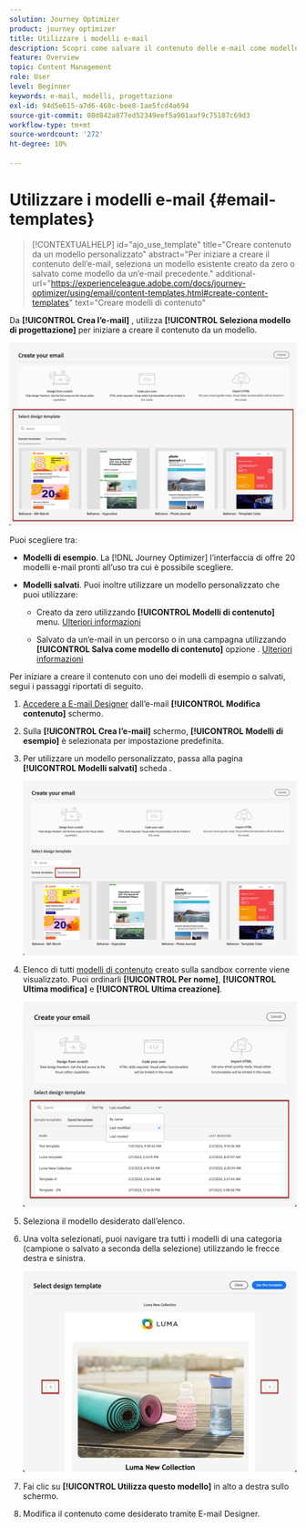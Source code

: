 ```yaml
---
solution: Journey Optimizer
product: journey optimizer
title: Utilizzare i modelli e-mail
description: Scopri come salvare il contenuto delle e-mail come modello e riutilizzarlo in Journey Optimizer
feature: Overview
topic: Content Management
role: User
level: Beginner
keywords: e-mail, modelli, progettazione
exl-id: 94d5e615-a7d6-468c-bee8-1ae5fcd4a694
source-git-commit: 08d842a877ed52349eef5a901aaf9c75187c69d3
workflow-type: tm+mt
source-wordcount: '272'
ht-degree: 10%

---
```


# Utilizzare i modelli e-mail {#email-templates}

>[!CONTEXTUALHELP]
>id="ajo_use_template"
>title="Creare contenuto da un modello personalizzato"
>abstract="Per iniziare a creare il contenuto dell’e-mail, seleziona un modello esistente creato da zero o salvato come modello da un’e-mail precedente."
>additional-url="https://experienceleague.adobe.com/docs/journey-optimizer/using/email/content-templates.html#create-content-templates" text="Creare modelli di contenuto"

Da **[!UICONTROL Crea l’e-mail]** , utilizza **[!UICONTROL Seleziona modello di progettazione]** per iniziare a creare il contenuto da un modello.

![](assets/email_designer-templates.png)

Puoi scegliere tra:

* **Modelli di esempio**. La [!DNL Journey Optimizer] l’interfaccia di offre 20 modelli e-mail pronti all’uso tra cui è possibile scegliere.

* **Modelli salvati**. Puoi inoltre utilizzare un modello personalizzato che puoi utilizzare:

   * Creato da zero utilizzando **[!UICONTROL Modelli di contenuto]** menu. [Ulteriori informazioni](content-templates.md#create-template-from-scratch)

   * Salvato da un’e-mail in un percorso o in una campagna utilizzando **[!UICONTROL Salva come modello di contenuto]** opzione . [Ulteriori informazioni](content-templates.md#save-as-template)

Per iniziare a creare il contenuto con uno dei modelli di esempio o salvati, segui i passaggi riportati di seguito.

1. [Accedere a E-mail Designer](get-started-email-design.md) dall’e-mail **[!UICONTROL Modifica contenuto]** schermo.

1. Sulla **[!UICONTROL Crea l’e-mail]** schermo, **[!UICONTROL Modelli di esempio]** è selezionata per impostazione predefinita.

1. Per utilizzare un modello personalizzato, passa alla pagina **[!UICONTROL Modelli salvati]** scheda .

   ![](assets/email_designer-saved-templates-tab.png)

1. Elenco di tutti [modelli di contenuto](content-templates.md#create-content-templates) creato sulla sandbox corrente viene visualizzato. Puoi ordinarli **[!UICONTROL Per nome]**, **[!UICONTROL Ultima modifica]** e **[!UICONTROL Ultima creazione]**.

   ![](assets/email_designer-saved-templates-filter.png)

1. Seleziona il modello desiderato dall’elenco.

1. Una volta selezionati, puoi navigare tra tutti i modelli di una categoria (campione o salvato a seconda della selezione) utilizzando le frecce destra e sinistra.

   ![](assets/email_designer-saved-templates-navigate.png)

1. Fai clic su **[!UICONTROL Utilizza questo modello]** in alto a destra sullo schermo.

1. Modifica il contenuto come desiderato tramite E-mail Designer.

